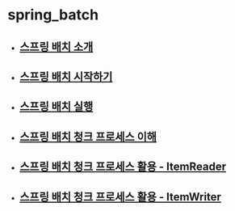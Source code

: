 # spring_batch
- ## [스프링 배치 소개](https://github.com/saechimdaeki/spring_boot_batch/blob/main/%EC%8A%A4%ED%94%84%EB%A7%81%20%EB%B0%B0%EC%B9%98%20%EC%86%8C%EA%B0%9C.md)

- ## [스프링 배치 시작하기](https://github.com/saechimdaeki/spring_boot_batch/tree/main/hello-spring-batch)

- ## [스프링 배치 실행](https://github.com/saechimdaeki/spring_boot_batch/tree/main/%EC%8A%A4%ED%94%84%EB%A7%81%20%EB%B0%B0%EC%B9%98%20%EC%8B%A4%ED%96%89)

- ## [스프링 배치 청크 프로세스 이해](https://github.com/saechimdaeki/spring_boot_batch/tree/main/%EC%8A%A4%ED%94%84%EB%A7%81%20%EB%B0%B0%EC%B9%98%20%EC%B2%AD%ED%81%AC%20%ED%94%84%EB%A1%9C%EC%84%B8%EC%8A%A4%20%EC%9D%B4%ED%95%B4)
- ## [스프링 배치 청크 프로세스 활용 - ItemReader](https://github.com/saechimdaeki/spring_boot_batch/tree/main/%EC%8A%A4%ED%94%84%EB%A7%81%20%EB%B0%B0%EC%B9%98%20%EC%B2%AD%ED%81%AC%20%ED%94%84%EB%A1%9C%EC%84%B8%EC%8A%A4%20%ED%99%9C%EC%9A%A9%20-%20ItemReader)

- ## [스프링 배치 청크 프로세스 활용 - ItemWriter](https://github.com/saechimdaeki/spring_boot_batch/tree/main/%EC%8A%A4%ED%94%84%EB%A7%81%20%EB%B0%B0%EC%B9%98%20%EC%B2%AD%ED%81%AC%20%ED%94%84%EB%A1%9C%EC%84%B8%EC%8A%A4%20%ED%99%9C%EC%9A%A9%20-%20ItemWriter)